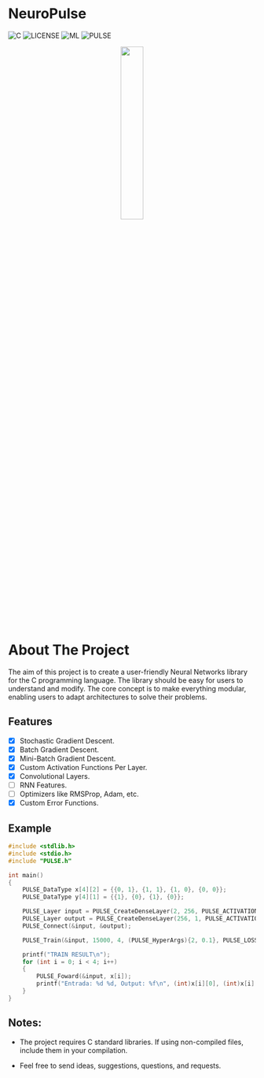 # NeuroPulse

![C](https://badgen.net/badge/MADE-WITH/C)
![LICENSE](https://badgen.net/badge/LICENSE/MIT/green)
![ML](https://badgen.net/badge/ML/Machine-Learning/red)
![PULSE](https://badgen.net/badge/Learn%20in%20a/PULSE⚡/yellow)


<div align="center">
<img width="30%" src="https://github.com/IltonPfleger/NeuroPulse/blob/main/preview.gif">
</div>

# About The Project

The aim of this project is to create a user-friendly Neural Networks library for the C programming language. The library should be easy for users to understand and modify. The core concept is to make everything modular, enabling users to adapt architectures to solve their problems. 

## Features
* [x] Stochastic Gradient Descent.
* [x] Batch Gradient Descent.
* [x] Mini-Batch Gradient Descent.
* [x] Custom Activation Functions Per Layer.
* [x] Convolutional Layers.
* [ ] RNN Features.
* [ ] Optimizers like RMSProp, Adam, etc.
* [x] Custom Error Functions.

## Example
```c Xor Problem.
#include <stdlib.h>
#include <stdio.h>
#include "PULSE.h"

int main()
{
	PULSE_DataType x[4][2] = {{0, 1}, {1, 1}, {1, 0}, {0, 0}};
	PULSE_DataType y[4][1] = {{1}, {0}, {1}, {0}};

	PULSE_Layer input = PULSE_CreateDenseLayer(2, 256, PULSE_ACTIVATION_RELU, PULSE_OPTIMIZATION_SIMD);
	PULSE_Layer output = PULSE_CreateDenseLayer(256, 1, PULSE_ACTIVATION_SIGMOID, PULSE_OPTIMIZATION_SIMD);
	PULSE_Connect(&input, &output);

	PULSE_Train(&input, 15000, 4, (PULSE_HyperArgs){2, 0.1}, PULSE_LOSS_MSE, (PULSE_DataType*)x, (PULSE_DataType*)y);

	printf("TRAIN RESULT\n");
	for (int i = 0; i < 4; i++)
	{
		PULSE_Foward(&input, x[i]);
		printf("Entrada: %d %d, Output: %f\n", (int)x[i][0], (int)x[i][1], output.outputs[0]);
	}
}

```
## Notes:
* The project requires C standard libraries. If using non-compiled files, include them in your compilation.

* Feel free to send ideas, suggestions, questions, and requests.
